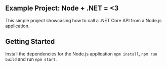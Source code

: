 ## Example Project: Node + .NET = <3

This simple project showcasing how to call a .NET Core API from a Node.js
application.

## Getting Started

Install the dependencies for the Node.js application `npm install`, `npm run build` and run
`npm start`.
